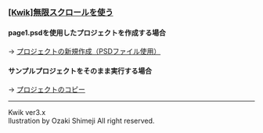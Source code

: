 ### [[Kwik]無限スクロールを使う](http://wp.me/p2bA78-7U)

#### page1.psdを使用したプロジェクトを作成する場合
→ [プロジェクトの新規作成（PSDファイル使用）](http://wp.me/p2bA78-cC)

#### サンプルプロジェクトをそのまま実行する場合
→ [プロジェクトのコピー](http://wp.me/p2bA78-9u)

***
Kwik ver3.x  
llustration by Ozaki Shimeji All right reserved.
